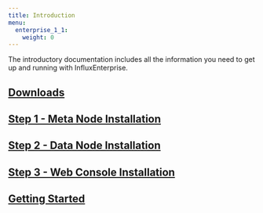 ```yaml
---
title: Introduction
menu:
  enterprise_1_1:
    weight: 0
---
```


The introductory documentation includes all the information you need to get up
and running with InfluxEnterprise.

## [Downloads](/enterprise/v1.1/introduction/download/)
## [Step 1 - Meta Node Installation](/enterprise/v1.1/introduction/meta_node_installation/)
## [Step 2 - Data Node Installation](/enterprise/v1.1/introduction/data_node_installation/)
## [Step 3 - Web Console Installation](/enterprise/v1.1/introduction/web_console_installation/)
## [Getting Started](/enterprise/v1.1/introduction/getting_started/)
